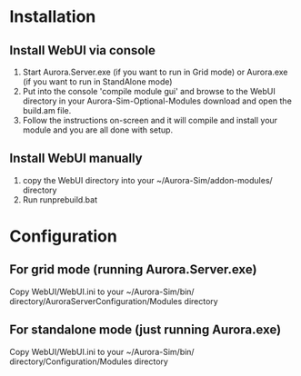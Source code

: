 # Installation

## Install WebUI via console
1. Start Aurora.Server.exe (if you want to run in Grid mode) or Aurora.exe (if you want to run in StandAlone mode)
2. Put into the console 'compile module gui' and browse to the WebUI directory in your Aurora-Sim-Optional-Modules download and open the build.am file.
3. Follow the instructions on-screen and it will compile and install your module and you are all done with setup.

## Install WebUI manually
1. copy the WebUI directory into your ~/Aurora-Sim/addon-modules/ directory
2. Run runprebuild.bat

# Configuration

## For grid mode (running Aurora.Server.exe)
Copy WebUI/WebUI.ini to your ~/Aurora-Sim/bin/ directory/AuroraServerConfiguration/Modules directory

## For standalone mode (just running Aurora.exe)
Copy WebUI/WebUI.ini to your ~/Aurora-Sim/bin/ directory/Configuration/Modules directory
